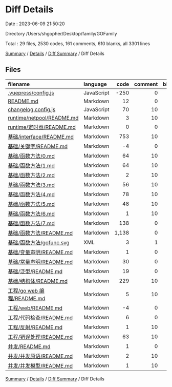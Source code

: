 # Diff Details

Date : 2023-06-09 21:50:20

Directory /Users/shgopher/Desktop/family/GOFamily

Total : 29 files,  2530 codes, 161 comments, 610 blanks, all 3301 lines

[Summary](results.md) / [Details](details.md) / [Diff Summary](diff.md) / Diff Details

## Files
| filename | language | code | comment | blank | total |
| :--- | :--- | ---: | ---: | ---: | ---: |
| [.vuepress/config.js](/.vuepress/config.js) | JavaScript | -250 | 0 | -4 | -254 |
| [README.md](/README.md) | Markdown | 12 | 0 | 2 | 14 |
| [changelog.config.js](/changelog.config.js) | JavaScript | 70 | 10 | 0 | 80 |
| [runtime/netpool/README.md](/runtime/netpool/README.md) | Markdown | 3 | 10 | -1 | 12 |
| [runtime/定时器/README.md](/runtime/%E5%AE%9A%E6%97%B6%E5%99%A8/README.md) | Markdown | 0 | 0 | -1 | -1 |
| [基础/interface/README.md](/%E5%9F%BA%E7%A1%80/interface/README.md) | Markdown | 753 | 10 | 191 | 954 |
| [基础/关键字/README.md](/%E5%9F%BA%E7%A1%80/%E5%85%B3%E9%94%AE%E5%AD%97/README.md) | Markdown | -4 | 0 | -1 | -5 |
| [基础/函数方法/0.md](/%E5%9F%BA%E7%A1%80/%E5%87%BD%E6%95%B0%E6%96%B9%E6%B3%95/0.md) | Markdown | 64 | 10 | 17 | 91 |
| [基础/函数方法/1.md](/%E5%9F%BA%E7%A1%80/%E5%87%BD%E6%95%B0%E6%96%B9%E6%B3%95/1.md) | Markdown | 64 | 10 | 12 | 86 |
| [基础/函数方法/2.md](/%E5%9F%BA%E7%A1%80/%E5%87%BD%E6%95%B0%E6%96%B9%E6%B3%95/2.md) | Markdown | 2 | 10 | 1 | 13 |
| [基础/函数方法/3.md](/%E5%9F%BA%E7%A1%80/%E5%87%BD%E6%95%B0%E6%96%B9%E6%B3%95/3.md) | Markdown | 56 | 10 | 9 | 75 |
| [基础/函数方法/4.md](/%E5%9F%BA%E7%A1%80/%E5%87%BD%E6%95%B0%E6%96%B9%E6%B3%95/4.md) | Markdown | 78 | 10 | 10 | 98 |
| [基础/函数方法/5.md](/%E5%9F%BA%E7%A1%80/%E5%87%BD%E6%95%B0%E6%96%B9%E6%B3%95/5.md) | Markdown | 48 | 10 | 11 | 69 |
| [基础/函数方法/6.md](/%E5%9F%BA%E7%A1%80/%E5%87%BD%E6%95%B0%E6%96%B9%E6%B3%95/6.md) | Markdown | 1 | 10 | 2 | 13 |
| [基础/函数方法/7.md](/%E5%9F%BA%E7%A1%80/%E5%87%BD%E6%95%B0%E6%96%B9%E6%B3%95/7.md) | Markdown | 138 | 0 | 29 | 167 |
| [基础/函数方法/README.md](/%E5%9F%BA%E7%A1%80/%E5%87%BD%E6%95%B0%E6%96%B9%E6%B3%95/README.md) | Markdown | 1,138 | 0 | 271 | 1,409 |
| [基础/函数方法/gofunc.svg](/%E5%9F%BA%E7%A1%80/%E5%87%BD%E6%95%B0%E6%96%B9%E6%B3%95/gofunc.svg) | XML | 3 | 1 | 0 | 4 |
| [基础/变量声明/README.md](/%E5%9F%BA%E7%A1%80/%E5%8F%98%E9%87%8F%E5%A3%B0%E6%98%8E/README.md) | Markdown | 1 | 0 | 1 | 2 |
| [基础/常量声明/README.md](/%E5%9F%BA%E7%A1%80/%E5%B8%B8%E9%87%8F%E5%A3%B0%E6%98%8E/README.md) | Markdown | 30 | 0 | 7 | 37 |
| [基础/泛型/README.md](/%E5%9F%BA%E7%A1%80/%E6%B3%9B%E5%9E%8B/README.md) | Markdown | 19 | 0 | -2 | 17 |
| [基础/结构体/README.md](/%E5%9F%BA%E7%A1%80/%E7%BB%93%E6%9E%84%E4%BD%93/README.md) | Markdown | 229 | 10 | 37 | 276 |
| [工程/go web 编程/README.md](/%E5%B7%A5%E7%A8%8B/go%20web%20%E7%BC%96%E7%A8%8B/README.md) | Markdown | 5 | 10 | 0 | 15 |
| [工程/web/README.md](/%E5%B7%A5%E7%A8%8B/web/README.md) | Markdown | -4 | 0 | 0 | -4 |
| [工程/代码检查/README.md](/%E5%B7%A5%E7%A8%8B/%E4%BB%A3%E7%A0%81%E6%A3%80%E6%9F%A5/README.md) | Markdown | 6 | 0 | 4 | 10 |
| [工程/反射/README.md](/%E5%B7%A5%E7%A8%8B/%E5%8F%8D%E5%B0%84/README.md) | Markdown | 1 | 10 | 1 | 12 |
| [工程/错误处理/README.md](/%E5%B7%A5%E7%A8%8B/%E9%94%99%E8%AF%AF%E5%A4%84%E7%90%86/README.md) | Markdown | 63 | 10 | 12 | 85 |
| [并发/README.md](/%E5%B9%B6%E5%8F%91/README.md) | Markdown | 1 | 0 | 0 | 1 |
| [并发/并发原语/README.md](/%E5%B9%B6%E5%8F%91/%E5%B9%B6%E5%8F%91%E5%8E%9F%E8%AF%AD/README.md) | Markdown | 2 | 10 | 1 | 13 |
| [并发/并发模型/README.md](/%E5%B9%B6%E5%8F%91/%E5%B9%B6%E5%8F%91%E6%A8%A1%E5%9E%8B/README.md) | Markdown | 1 | 10 | 1 | 12 |

[Summary](results.md) / [Details](details.md) / [Diff Summary](diff.md) / Diff Details